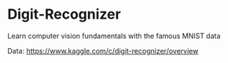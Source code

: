 # Digit-Recognizer
Learn computer vision fundamentals with the famous MNIST data

Data: https://www.kaggle.com/c/digit-recognizer/overview

